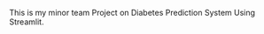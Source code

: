 This is my minor team Project on Diabetes Prediction System Using Streamlit.
<!---
Ss-h-4-d-0-wW/Ss-h-4-d-0-wW is a ✨ special ✨ repository because its `README.md` (this file) appears on your GitHub profile.
You can click the Preview link to take a look at your changes.
--->
